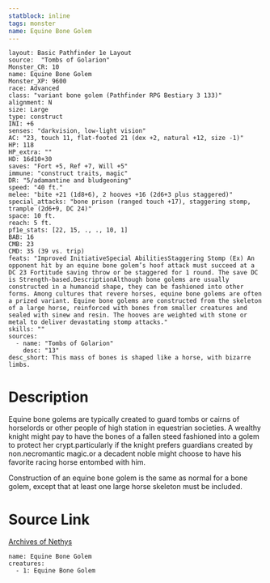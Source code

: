 ```yaml
---
statblock: inline
tags: monster
name: Equine Bone Golem
---
```

```statblock
layout: Basic Pathfinder 1e Layout
source:  "Tombs of Golarion"
Monster_CR: 10
name: Equine Bone Golem
Monster_XP: 9600
race: Advanced
class: "variant bone golem (Pathfinder RPG Bestiary 3 133)"
alignment: N
size: Large
type: construct
INI: +6
senses: "darkvision, low-light vision"
AC: "23, touch 11, flat-footed 21 (dex +2, natural +12, size -1)"
HP: 118
HP_extra: ""
HD: 16d10+30
saves: "Fort +5, Ref +7, Will +5"
immune: "construct traits, magic"
DR: "5/adamantine and bludgeoning"
speed: "40 ft."
melee: "bite +21 (1d8+6), 2 hooves +16 (2d6+3 plus staggered)"
special_attacks: "bone prison (ranged touch +17), staggering stomp, trample (2d6+9, DC 24)"
space: 10 ft.
reach: 5 ft.
pf1e_stats: [22, 15, ., ., 10, 1]
BAB: 16
CMB: 23
CMD: 35 (39 vs. trip)
feats: "Improved InitiativeSpecial AbilitiesStaggering Stomp (Ex) An opponent hit by an equine bone golem’s hoof attack must succeed at a DC 23 Fortitude saving throw or be staggered for 1 round. The save DC is Strength-based.DescriptionAlthough bone golems are usually constructed in a humanoid shape, they can be fashioned into other forms. Among cultures that revere horses, equine bone golems are often a prized variant. Equine bone golems are constructed from the skeleton of a large horse, reinforced with bones from smaller creatures and sealed with sinew and resin. The hooves are weighted with stone or metal to deliver devastating stomp attacks."
skills: ""
sources:
  - name: "Tombs of Golarion"
    desc: "13"
desc_short: This mass of bones is shaped like a horse, with bizarre limbs.
```
# Description
 Equine bone golems are typically created to guard tombs or cairns of horselords or other people of high station in equestrian societies. A wealthy knight might pay to have the bones of a fallen steed fashioned into a golem to protect her crypt.particularly if the knight prefers guardians created by non.necromantic magic.or a decadent noble might choose to have his favorite racing horse entombed with him.

 Construction of an equine bone golem is the same as normal for a bone golem, except that at least one large horse skeleton must be included.
# Source Link
[Archives of Nethys](https://aonprd.com/MonsterDisplay.aspx?ItemName=Equine%20Bone%20Golem)
```encounter-table
name: Equine Bone Golem
creatures:
  - 1: Equine Bone Golem
```
